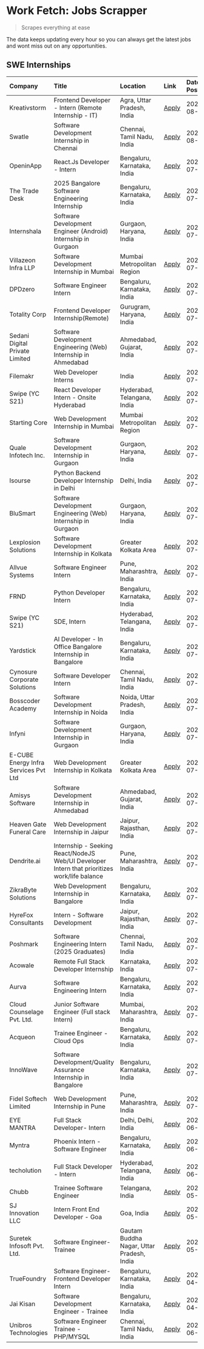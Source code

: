 # Work Fetch: Jobs Scrapper
> Scrapes everything at ease

The data keeps updating every hour so you can always get the latest jobs and wont miss out on any opportunities.

## SWE Internships
<!--START_SECTION:workfetch-->
| Company                              | Title                                                                                        | Location                                  | Link                                                                                                                                                                                                                                                                                                            | Date Posted   |
|:-------------------------------------|:---------------------------------------------------------------------------------------------|:------------------------------------------|:----------------------------------------------------------------------------------------------------------------------------------------------------------------------------------------------------------------------------------------------------------------------------------------------------------------|:--------------|
| Kreativstorm                         | Frontend Developer - Intern (Remote Internship - IT)                                         | Agra, Uttar Pradesh, India                | [Apply](https://in.linkedin.com/jobs/view/frontend-developer-intern-remote-internship-it-at-kreativstorm-3990239094?position=16&pageNum=0&refId=u%2BTxZnx8e52M%2FXd99Hy%2FlQ%3D%3D&trackingId=KEWrPj%2BMQstbsfTl7XsREw%3D%3D&trk=public_jobs_jserp-result_search-card)                                          | 2024-08-01    |
| Swatle                               | Software Development Internship in Chennai                                                   | Chennai, Tamil Nadu, India                | [Apply](https://in.linkedin.com/jobs/view/software-development-internship-in-chennai-at-swatle-3990246717?position=28&pageNum=0&refId=u%2BTxZnx8e52M%2FXd99Hy%2FlQ%3D%3D&trackingId=ygcRWP%2F%2BuJlTz%2FC%2FlFsZGw%3D%3D&trk=public_jobs_jserp-result_search-card)                                              | 2024-08-01    |
| OpeninApp                            | React.Js Developer - Intern                                                                  | Bengaluru, Karnataka, India               | [Apply](https://in.linkedin.com/jobs/view/react-js-developer-intern-at-openinapp-3987659391?position=41&pageNum=0&refId=u%2BTxZnx8e52M%2FXd99Hy%2FlQ%3D%3D&trackingId=9FlFMchqGTbmIL8GktSw%2Bg%3D%3D&trk=public_jobs_jserp-result_search-card)                                                                  | 2024-07-31    |
| The Trade Desk                       | 2025 Bangalore Software Engineering Internship                                               | Bengaluru, Karnataka, India               | [Apply](https://in.linkedin.com/jobs/view/2025-bangalore-software-engineering-internship-at-the-trade-desk-3987456531?position=29&pageNum=0&refId=u%2BTxZnx8e52M%2FXd99Hy%2FlQ%3D%3D&trackingId=tvUV1WYGOtgJ8Vs8FmdPoA%3D%3D&trk=public_jobs_jserp-result_search-card)                                          | 2024-07-30    |
| Internshala                          | Software Development Engineer (Android) Internship in Gurgaon                                | Gurgaon, Haryana, India                   | [Apply](https://in.linkedin.com/jobs/view/software-development-engineer-android-internship-in-gurgaon-at-internshala-3987153031?position=40&pageNum=0&refId=u%2BTxZnx8e52M%2FXd99Hy%2FlQ%3D%3D&trackingId=laeggNNJJQz9bekJRqk94w%3D%3D&trk=public_jobs_jserp-result_search-card)                                | 2024-07-29    |
| Villazeon Infra LLP                  | Software Development Internship in Mumbai                                                    | Mumbai Metropolitan Region                | [Apply](https://in.linkedin.com/jobs/view/software-development-internship-in-mumbai-at-villazeon-infra-llp-3985431977?position=43&pageNum=0&refId=u%2BTxZnx8e52M%2FXd99Hy%2FlQ%3D%3D&trackingId=Mf6eDKWO9Vh1JK5XBaAzHA%3D%3D&trk=public_jobs_jserp-result_search-card)                                          | 2024-07-27    |
| DPDzero                              | Software Engineer Intern                                                                     | Bengaluru, Karnataka, India               | [Apply](https://in.linkedin.com/jobs/view/software-engineer-intern-at-dpdzero-3984918371?position=31&pageNum=0&refId=u%2BTxZnx8e52M%2FXd99Hy%2FlQ%3D%3D&trackingId=DZXnY15qb3MZiqRTrB3%2Fvw%3D%3D&trk=public_jobs_jserp-result_search-card)                                                                     | 2024-07-26    |
| Totality Corp                        | Frontend Developer Internship(Remote)                                                        | Gurugram, Haryana, India                  | [Apply](https://in.linkedin.com/jobs/view/frontend-developer-internship-remote-at-totality-corp-3982253688?position=3&pageNum=0&refId=u%2BTxZnx8e52M%2FXd99Hy%2FlQ%3D%3D&trackingId=gTCerH2CvXYZb4ORJCqlHA%3D%3D&trk=public_jobs_jserp-result_search-card)                                                      | 2024-07-25    |
| Sedani Digital Private Limited       | Software Development Engineering (Web) Internship in Ahmedabad                               | Ahmedabad, Gujarat, India                 | [Apply](https://in.linkedin.com/jobs/view/software-development-engineering-web-internship-in-ahmedabad-at-sedani-digital-private-limited-3985017980?position=8&pageNum=0&refId=u%2BTxZnx8e52M%2FXd99Hy%2FlQ%3D%3D&trackingId=Qc7osRvoyc82de%2BgA4w4Sg%3D%3D&trk=public_jobs_jserp-result_search-card)           | 2024-07-25    |
| Filemakr                             | Web Developer Interns                                                                        | India                                     | [Apply](https://in.linkedin.com/jobs/view/web-developer-interns-at-filemakr-3981227003?position=57&pageNum=0&refId=u%2BTxZnx8e52M%2FXd99Hy%2FlQ%3D%3D&trackingId=I5sxZb7aH7uUCTGGYAQa0g%3D%3D&trk=public_jobs_jserp-result_search-card)                                                                         | 2024-07-24    |
| Swipe (YC S21)                       | React Developer Intern - Onsite Hyderabad                                                    | Hyderabad, Telangana, India               | [Apply](https://in.linkedin.com/jobs/view/react-developer-intern-onsite-hyderabad-at-swipe-yc-s21-3981326010?position=9&pageNum=0&refId=u%2BTxZnx8e52M%2FXd99Hy%2FlQ%3D%3D&trackingId=sTsiQyVRJL02ZSPFfNveZg%3D%3D&trk=public_jobs_jserp-result_search-card)                                                    | 2024-07-23    |
| Starting Core                        | Web Development Internship in Mumbai                                                         | Mumbai Metropolitan Region                | [Apply](https://in.linkedin.com/jobs/view/web-development-internship-in-mumbai-at-starting-core-3981367557?position=12&pageNum=0&refId=u%2BTxZnx8e52M%2FXd99Hy%2FlQ%3D%3D&trackingId=AoHXhYUKhNsXP%2Fl3nll9PQ%3D%3D&trk=public_jobs_jserp-result_search-card)                                                   | 2024-07-23    |
| Quale Infotech Inc.                  | Software Development Internship in Gurgaon                                                   | Gurgaon, Haryana, India                   | [Apply](https://in.linkedin.com/jobs/view/software-development-internship-in-gurgaon-at-quale-infotech-inc-3981372174?position=14&pageNum=0&refId=u%2BTxZnx8e52M%2FXd99Hy%2FlQ%3D%3D&trackingId=JaGfTpxT1X7%2BLrAYa7Uliw%3D%3D&trk=public_jobs_jserp-result_search-card)                                        | 2024-07-23    |
| Isourse                              | Python Backend Developer Internship in Delhi                                                 | Delhi, India                              | [Apply](https://in.linkedin.com/jobs/view/python-backend-developer-internship-in-delhi-at-isourse-3981371334?position=19&pageNum=0&refId=u%2BTxZnx8e52M%2FXd99Hy%2FlQ%3D%3D&trackingId=e99zsALDGyYTzzHOsoMszg%3D%3D&trk=public_jobs_jserp-result_search-card)                                                   | 2024-07-23    |
| BluSmart                             | Software Development Engineering (Web) Internship in Gurgaon                                 | Gurgaon, Haryana, India                   | [Apply](https://in.linkedin.com/jobs/view/software-development-engineering-web-internship-in-gurgaon-at-blusmart-3981371374?position=21&pageNum=0&refId=u%2BTxZnx8e52M%2FXd99Hy%2FlQ%3D%3D&trackingId=JKcWDxWLHs4t5FTw3%2F679g%3D%3D&trk=public_jobs_jserp-result_search-card)                                  | 2024-07-23    |
| Lexplosion Solutions                 | Software Development Internship in Kolkata                                                   | Greater Kolkata Area                      | [Apply](https://in.linkedin.com/jobs/view/software-development-internship-in-kolkata-at-lexplosion-solutions-3981366528?position=26&pageNum=0&refId=u%2BTxZnx8e52M%2FXd99Hy%2FlQ%3D%3D&trackingId=KCQEv1xjlvAF3PFEjRgLQQ%3D%3D&trk=public_jobs_jserp-result_search-card)                                        | 2024-07-23    |
| Allvue Systems                       | Software Engineer Intern                                                                     | Pune, Maharashtra, India                  | [Apply](https://in.linkedin.com/jobs/view/software-engineer-intern-at-allvue-systems-3980955230?position=56&pageNum=0&refId=u%2BTxZnx8e52M%2FXd99Hy%2FlQ%3D%3D&trackingId=TO8%2FjTaaACK1fEMWtR0KEg%3D%3D&trk=public_jobs_jserp-result_search-card)                                                              | 2024-07-23    |
| FRND                                 | Python Developer Intern                                                                      | Bengaluru, Karnataka, India               | [Apply](https://in.linkedin.com/jobs/view/python-developer-intern-at-frnd-3982901541?position=58&pageNum=0&refId=u%2BTxZnx8e52M%2FXd99Hy%2FlQ%3D%3D&trackingId=nR1cqxYXJp5GB0tInDYGTw%3D%3D&trk=public_jobs_jserp-result_search-card)                                                                           | 2024-07-23    |
| Swipe (YC S21)                       | SDE, Intern                                                                                  | Hyderabad, Telangana, India               | [Apply](https://in.linkedin.com/jobs/view/sde-intern-at-swipe-yc-s21-3980368092?position=38&pageNum=0&refId=u%2BTxZnx8e52M%2FXd99Hy%2FlQ%3D%3D&trackingId=JBG3Wk097AI3%2F5uTO6i0RA%3D%3D&trk=public_jobs_jserp-result_search-card)                                                                              | 2024-07-22    |
| Yardstick                            | AI Developer - In Office Bangalore Internship in Bangalore                                   | Bengaluru, Karnataka, India               | [Apply](https://in.linkedin.com/jobs/view/ai-developer-in-office-bangalore-internship-in-bangalore-at-yardstick-3981740317?position=44&pageNum=0&refId=u%2BTxZnx8e52M%2FXd99Hy%2FlQ%3D%3D&trackingId=rVRWmDfGOmrEiufuq%2FFDUQ%3D%3D&trk=public_jobs_jserp-result_search-card)                                   | 2024-07-21    |
| Cynosure Corporate Solutions         | Software Developer Intern                                                                    | Chennai, Tamil Nadu, India                | [Apply](https://in.linkedin.com/jobs/view/software-developer-intern-at-cynosure-corporate-solutions-3979445794?position=24&pageNum=0&refId=u%2BTxZnx8e52M%2FXd99Hy%2FlQ%3D%3D&trackingId=vzMVe3NB36MaSdvjrTmaFA%3D%3D&trk=public_jobs_jserp-result_search-card)                                                 | 2024-07-20    |
| Bosscoder Academy                    | Software Development Internship in Noida                                                     | Noida, Uttar Pradesh, India               | [Apply](https://in.linkedin.com/jobs/view/software-development-internship-in-noida-at-bosscoder-academy-3979668791?position=4&pageNum=0&refId=u%2BTxZnx8e52M%2FXd99Hy%2FlQ%3D%3D&trackingId=oPl30aHN0BGgDOdMsNQx9Q%3D%3D&trk=public_jobs_jserp-result_search-card)                                              | 2024-07-18    |
| Infyni                               | Software Development Internship in Gurgaon                                                   | Gurgaon, Haryana, India                   | [Apply](https://in.linkedin.com/jobs/view/software-development-internship-in-gurgaon-at-infyni-3979668846?position=7&pageNum=0&refId=u%2BTxZnx8e52M%2FXd99Hy%2FlQ%3D%3D&trackingId=oUDoLLgVWruiqfTWsnSFyw%3D%3D&trk=public_jobs_jserp-result_search-card)                                                       | 2024-07-18    |
| E-CUBE Energy Infra Services Pvt Ltd | Web Development Internship in Kolkata                                                        | Greater Kolkata Area                      | [Apply](https://in.linkedin.com/jobs/view/web-development-internship-in-kolkata-at-e-cube-energy-infra-services-pvt-ltd-3979668815?position=10&pageNum=0&refId=u%2BTxZnx8e52M%2FXd99Hy%2FlQ%3D%3D&trackingId=%2BshpPw%2B2HEsWIWUcCEFz%2Bw%3D%3D&trk=public_jobs_jserp-result_search-card)                       | 2024-07-18    |
| Amisys Software                      | Software Development Internship in Ahmedabad                                                 | Ahmedabad, Gujarat, India                 | [Apply](https://in.linkedin.com/jobs/view/software-development-internship-in-ahmedabad-at-amisys-software-3979670728?position=20&pageNum=0&refId=u%2BTxZnx8e52M%2FXd99Hy%2FlQ%3D%3D&trackingId=F2zVgCTRyNLBCgAVvl4O7A%3D%3D&trk=public_jobs_jserp-result_search-card)                                           | 2024-07-18    |
| Heaven Gate Funeral Care             | Web Development Internship in Jaipur                                                         | Jaipur, Rajasthan, India                  | [Apply](https://in.linkedin.com/jobs/view/web-development-internship-in-jaipur-at-heaven-gate-funeral-care-3979674387?position=36&pageNum=0&refId=u%2BTxZnx8e52M%2FXd99Hy%2FlQ%3D%3D&trackingId=UGnCRj8fsUKU3TG3NPXKJw%3D%3D&trk=public_jobs_jserp-result_search-card)                                          | 2024-07-18    |
| Dendrite.ai                          | Internship - Seeking React/NodeJS Web/UI Developer Intern that prioritizes work/life balance | Pune, Maharashtra, India                  | [Apply](https://in.linkedin.com/jobs/view/internship-seeking-react-nodejs-web-ui-developer-intern-that-prioritizes-work-life-balance-at-dendrite-ai-3979104292?position=47&pageNum=0&refId=u%2BTxZnx8e52M%2FXd99Hy%2FlQ%3D%3D&trackingId=L755nltKEnWfCzJBrRgiKA%3D%3D&trk=public_jobs_jserp-result_search-card) | 2024-07-18    |
| ZikraByte Solutions                  | Web Development Internship in Bangalore                                                      | Bengaluru, Karnataka, India               | [Apply](https://in.linkedin.com/jobs/view/web-development-internship-in-bangalore-at-zikrabyte-solutions-3978596765?position=37&pageNum=0&refId=u%2BTxZnx8e52M%2FXd99Hy%2FlQ%3D%3D&trackingId=w2auBt77Jl99Pg0oi97uSg%3D%3D&trk=public_jobs_jserp-result_search-card)                                            | 2024-07-17    |
| HyreFox Consultants                  | Intern - Software Development                                                                | Jaipur, Rajasthan, India                  | [Apply](https://in.linkedin.com/jobs/view/intern-software-development-at-hyrefox-consultants-3975991352?position=23&pageNum=0&refId=u%2BTxZnx8e52M%2FXd99Hy%2FlQ%3D%3D&trackingId=7u2jaigwo6dkr97%2FmbjL8A%3D%3D&trk=public_jobs_jserp-result_search-card)                                                      | 2024-07-14    |
| Poshmark                             | Software Engineering Intern (2025 Graduates)                                                 | Chennai, Tamil Nadu, India                | [Apply](https://in.linkedin.com/jobs/view/software-engineering-intern-2025-graduates-at-poshmark-3973115109?position=22&pageNum=0&refId=u%2BTxZnx8e52M%2FXd99Hy%2FlQ%3D%3D&trackingId=xqQoH6fOPUXAcBLfGf%2F22A%3D%3D&trk=public_jobs_jserp-result_search-card)                                                  | 2024-07-11    |
| Acowale                              | Remote Full Stack Developer Internship                                                       | Karnataka, India                          | [Apply](https://in.linkedin.com/jobs/view/remote-full-stack-developer-internship-at-acowale-3971889398?position=2&pageNum=0&refId=u%2BTxZnx8e52M%2FXd99Hy%2FlQ%3D%3D&trackingId=oR0pvSllCDNSa%2BIoCuAoQg%3D%3D&trk=public_jobs_jserp-result_search-card)                                                        | 2024-07-10    |
| Aurva                                | Software Engineering Intern                                                                  | Bengaluru, Karnataka, India               | [Apply](https://in.linkedin.com/jobs/view/software-engineering-intern-at-aurva-3972234446?position=50&pageNum=0&refId=u%2BTxZnx8e52M%2FXd99Hy%2FlQ%3D%3D&trackingId=RD6pYNZPAnbO8d3%2B%2Bn%2B4kg%3D%3D&trk=public_jobs_jserp-result_search-card)                                                                | 2024-07-10    |
| Cloud Counselage Pvt. Ltd.           | Junior Software Engineer (Full stack Intern)                                                 | Mumbai, Maharashtra, India                | [Apply](https://in.linkedin.com/jobs/view/junior-software-engineer-full-stack-intern-at-cloud-counselage-pvt-ltd-3967725851?position=17&pageNum=0&refId=u%2BTxZnx8e52M%2FXd99Hy%2FlQ%3D%3D&trackingId=gxmAI89LUaK6lJ8Y2mGr1g%3D%3D&trk=public_jobs_jserp-result_search-card)                                    | 2024-07-09    |
| Acqueon                              | Trainee Engineer - Cloud Ops                                                                 | Bengaluru, Karnataka, India               | [Apply](https://in.linkedin.com/jobs/view/trainee-engineer-cloud-ops-at-acqueon-3971538216?position=54&pageNum=0&refId=u%2BTxZnx8e52M%2FXd99Hy%2FlQ%3D%3D&trackingId=vjfJ7Ot9jLK%2FQO6hulABvA%3D%3D&trk=public_jobs_jserp-result_search-card)                                                                   | 2024-07-09    |
| InnoWave                             | Software Development/Quality Assurance Internship in Bangalore                               | Bengaluru, Karnataka, India               | [Apply](https://in.linkedin.com/jobs/view/software-development-quality-assurance-internship-in-bangalore-at-innowave-3970349934?position=15&pageNum=0&refId=u%2BTxZnx8e52M%2FXd99Hy%2FlQ%3D%3D&trackingId=1MJqJRZZKJrGSbSFYrD%2BjA%3D%3D&trk=public_jobs_jserp-result_search-card)                              | 2024-07-08    |
| Fidel Softech Limited                | Web Development Internship in Pune                                                           | Pune, Maharashtra, India                  | [Apply](https://in.linkedin.com/jobs/view/web-development-internship-in-pune-at-fidel-softech-limited-3965691167?position=27&pageNum=0&refId=u%2BTxZnx8e52M%2FXd99Hy%2FlQ%3D%3D&trackingId=FsonW2ZLMura8c%2BXjTPqAg%3D%3D&trk=public_jobs_jserp-result_search-card)                                             | 2024-07-02    |
| EYE MANTRA                           | Full Stack Developer- Intern                                                                 | Delhi, Delhi, India                       | [Apply](https://in.linkedin.com/jobs/view/full-stack-developer-intern-at-eye-mantra-3960988037?position=13&pageNum=0&refId=u%2BTxZnx8e52M%2FXd99Hy%2FlQ%3D%3D&trackingId=yhudGceOy6%2BL6La%2BP3CH9w%3D%3D&trk=public_jobs_jserp-result_search-card)                                                             | 2024-06-28    |
| Myntra                               | Phoenix Intern - Software Engineer                                                           | Bengaluru, Karnataka, India               | [Apply](https://in.linkedin.com/jobs/view/phoenix-intern-software-engineer-at-myntra-3947244832?position=34&pageNum=0&refId=u%2BTxZnx8e52M%2FXd99Hy%2FlQ%3D%3D&trackingId=s8%2BwZF040D5rkh8oJhFBkg%3D%3D&trk=public_jobs_jserp-result_search-card)                                                              | 2024-06-12    |
| techolution                          | Full Stack Developer - Intern                                                                | Hyderabad, Telangana, India               | [Apply](https://in.linkedin.com/jobs/view/full-stack-developer-intern-at-techolution-3947911862?position=48&pageNum=0&refId=u%2BTxZnx8e52M%2FXd99Hy%2FlQ%3D%3D&trackingId=1vpB64E1%2FzLjg1tDTUxYHQ%3D%3D&trk=public_jobs_jserp-result_search-card)                                                              | 2024-06-06    |
| Chubb                                | Trainee Software Engineer                                                                    | Telangana, India                          | [Apply](https://in.linkedin.com/jobs/view/trainee-software-engineer-at-chubb-3955950075?position=33&pageNum=0&refId=u%2BTxZnx8e52M%2FXd99Hy%2FlQ%3D%3D&trackingId=i715g2hQ%2F%2BpJZ0aglmtNUw%3D%3D&trk=public_jobs_jserp-result_search-card)                                                                    | 2024-05-27    |
| SJ Innovation LLC                    | Intern Front End Developer - Goa                                                             | Goa, India                                | [Apply](https://in.linkedin.com/jobs/view/intern-front-end-developer-goa-at-sj-innovation-llc-3931678611?position=18&pageNum=0&refId=u%2BTxZnx8e52M%2FXd99Hy%2FlQ%3D%3D&trackingId=yImJDVT%2FPORTMRBXIuOPUA%3D%3D&trk=public_jobs_jserp-result_search-card)                                                     | 2024-05-24    |
| Suretek Infosoft Pvt. Ltd.           | Software Engineer-Trainee                                                                    | Gautam Buddha Nagar, Uttar Pradesh, India | [Apply](https://in.linkedin.com/jobs/view/software-engineer-trainee-at-suretek-infosoft-pvt-ltd-3916999948?position=32&pageNum=0&refId=u%2BTxZnx8e52M%2FXd99Hy%2FlQ%3D%3D&trackingId=S1p3aY%2BFtrJ5LU9vYHTd1A%3D%3D&trk=public_jobs_jserp-result_search-card)                                                   | 2024-05-04    |
| TrueFoundry                          | Software Engineer- Frontend Developer Intern                                                 | Bengaluru, Karnataka, India               | [Apply](https://in.linkedin.com/jobs/view/software-engineer-frontend-developer-intern-at-truefoundry-3887320206?position=25&pageNum=0&refId=u%2BTxZnx8e52M%2FXd99Hy%2FlQ%3D%3D&trackingId=M3xDSMpPnSSIit0AiPbaJw%3D%3D&trk=public_jobs_jserp-result_search-card)                                                | 2024-04-05    |
| Jai Kisan                            | Software Development Engineer - Trainee                                                      | Bengaluru, Karnataka, India               | [Apply](https://in.linkedin.com/jobs/view/software-development-engineer-trainee-at-jai-kisan-3913911193?position=30&pageNum=0&refId=u%2BTxZnx8e52M%2FXd99Hy%2FlQ%3D%3D&trackingId=w6Lk1qPa13kqM%2BFDwkMV2g%3D%3D&trk=public_jobs_jserp-result_search-card)                                                      | 2024-04-04    |
| Unibros Technologies                 | Software Engineer Trainee - PHP/MYSQL                                                        | Chennai, Tamil Nadu, India                | [Apply](https://in.linkedin.com/jobs/view/software-engineer-trainee-php-mysql-at-unibros-technologies-3656599241?position=49&pageNum=0&refId=u%2BTxZnx8e52M%2FXd99Hy%2FlQ%3D%3D&trackingId=5pVFIZ%2BHzu6%2FBPEM2etIKw%3D%3D&trk=public_jobs_jserp-result_search-card)                                           | 2023-06-12    |
<!--END_SECTION:workfetch-->
